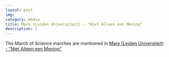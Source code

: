 ```yaml
---
layout: post
img: 
category: media
title: Mare (Leiden Universiteit) - "Niet Alleen een Mening"
description: |
---
```

  The March of Science marches are mentioned in [Mare (Leiden Universiteit) - "Niet Alleen een Mening"](http://www.mareonline.nl/archive/2017/02/16/niet-alleen-een-mening)
